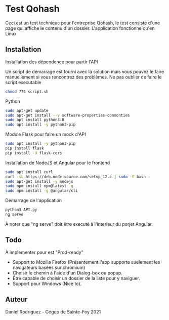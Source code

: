 # Test Qohash

Ceci est un test technique pour l'entreprise Qohash, le test consiste d'une page qui affiche le contenu d'un dossier.
L'application fonctionne qu'en Linux

## Installation

Installation des dépendence pour partir l'API

Un script de démarrage est fourni avec la solution mais vous pouvez le faire manuellement si vous rencontrez des problèmes.
Ne pas oublier de faire le script executable

```bash
chmod 774 script.sh
```


Python
```bash
sudo apt-get update
sudo apt-get install --y software-properties-commonties
sudo apt install python3.8
sudo apt install -y python3-pip
```

Module Flask pour faire un mock d'API
```bash
sudo apt install -y python3-pip
pip install flask
pip install -U flask-cors
```

Installation de NodeJS et Angular pour le frontend
```bash
sudo apt install curl
curl -sL https://deb.node.source.com/setup_12.c | sudo -E bash -
sudo apt-get install -y nodejs
sudo npm install npm@latest -g
sudo npm install -g @angular/cli
```

Démarrage de l'application
```bash
python3 API.py
ng serve 
```
À noter que "ng serve" doit être executé à l'interieur du porjet Angular.


## Todo
À implementer pour est "Prod-ready"

 - Support to Mozilla Firefox (Présentement l'app supporte suelement les navigateurs basées sur chromium)
 - Choisir le chemin à l'aide d'un Dialog-box ou popup.
 - Être capable de choisir un dossier de la liste pour y naviguer.
 - Support pour Windows (Nice to).


## Auteur
Daniel Rodriguez - Cégep de Sainte-Foy 2021
